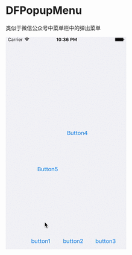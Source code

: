 # DFPopupMenu
类似于微信公众号中菜单栏中的弹出菜单


![demo演示](https://github.com/Davon-Feng/DFPopupMenu/raw/master/demo.gif)
